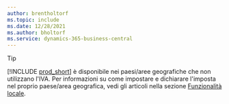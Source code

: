 ```yaml
---
author: brentholtorf
ms.topic: include
ms.date: 12/28/2021
ms.author: bholtorf
ms.service: dynamics-365-business-central
---
```

> [!TIP]
> [!INCLUDE [prod_short](prod_short.md)] è disponibile nei paesi/aree geografiche che non utilizzano l'IVA. Per informazioni su come impostare e dichiarare l'imposta nel proprio paese/area geografica, vedi gli articoli nella sezione [Funzionalità locale](../about-localization.md).  
